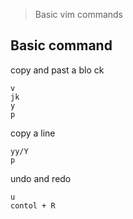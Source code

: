 >Basic vim commands
## Basic command
copy and past a blo
ck

    v
    jk
    y
    p

copy a line

    yy/Y
    p

undo and redo

    u
    contol + R
